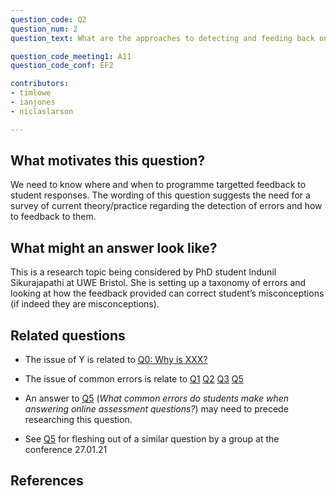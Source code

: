 ```yaml
---
question_code: Q2 
question_num: 2 
question_text: What are the approaches to detecting and feeding back on students' errors? 

question_code_meeting1: A11 
question_code_conf: EF2 

contributors: 
- timlowe
- ianjones
- niclaslarson

---
```



## What motivates this question?

We need to know where and when to programme targetted feedback to student responses. The wording of this question suggests the need for a survey of current theory/practice regarding the detection of errors and how to feedback to them.

## What might an answer look like?

This is a research topic being considered by PhD student Indunil Sikurajapathi at UWE Bristol. She is setting up a taxonomy of errors and looking at how the feedback provided can correct student’s misconceptions (if indeed they are misconceptions).

## Related questions

* The issue of Y is related to [Q0: Why is XXX?](Q0)

* The issue of common errors is relate to [Q1](Q1) [Q2](Q2) [Q3](Q3) [Q5](Q5)

* An answer to [Q5](Q5) (*What common errors do students make when answering online assessment questions?*) may need to precede researching this question. 

* See [Q5](Q5) for fleshing out of a similar question by a group at the conference 27.01.21

## References
